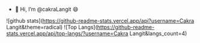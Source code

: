 - 👋 Hi, I’m @cakraLangit 😄

<!---
cakraLangit/cakraLangit is a ✨ special ✨ repository because its `README.md` (this file) appears on your GitHub profile.
You can click the Preview link to take a look at your changes.
--->
![github stats](https://github-readme-stats.vercel.app/api?username=Cakra Langit&theme=radical)
![Top Langs](https://github-readme-stats.vercel.app/api/top-langs/?username=Cakra Langit&langs_count=4)
